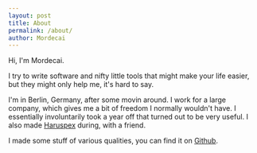 ```yaml
---
layout: post
title: About
permalink: /about/
author: Mordecai
---
```


Hi, I'm Mordecai.

I try to write software and nifty little tools that might make your life
easier, but they might only help me, it's hard to say.

I'm in Berlin, Germany, after some movin around. I work for a large company,
which gives me a bit of freedom I normally wouldn't have. I essentially
involuntarily took a year off that turned out to be very useful. I also made
[Haruspex](https://haruspex.dev) during, with a friend.

I made some stuff of various qualities, you can find it on
[Github](https://github.com/MordecaiMalignatus).
